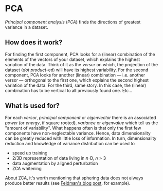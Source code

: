 # PCA
*Principal component analysis* (*PCA*) finds the directions of greatest variance in a dataset.

## How does it work?
For finding the first component, PCA looks for a (linear) combination of the elements of the vectors of your dataset, which explains the highest variation of the data. Think of it as the *versor* on which, the projection of the dataset (*dot product*-ed) will have its highest variability.
For the second component, PCA looks for another (linear) combination — i.e. another versor — orthogonal to the first one, which explains the second highest variation of the data.
For the third, same story. In this case, the (linear) combination has to be vertical to all previously found one. Etc...

## What is used for?
For each *versor*, *principal component* or *eigenvector* there is an associated *power* (or *energy*, if square rooted), *variance* or *eigenvalue* which tell us the "amount of variability". What happens often is that only the first few components have non-neglectable variance. Hence, data dimensionality can be greatly reduced with little loss of information.
In turn, dimensionality reduction and knowledge of variance distribution can be used to

 - speed up training
 - 2/3D representation of data living in *n*-D, *n* > 3
 - data augmentation by aligned perturbation
 - ZCA whitening

About ZCA, it's worth mentioning that sphering data does not always produce better results (see [Feldman's blog post](http://blog.explainmydata.com/2012/07/should-you-apply-pca-to-your-data.html), for example).
